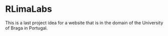 # RLimaLabs
This is a last project idea for a website that is in the domain of the University of Braga in Portugal.
